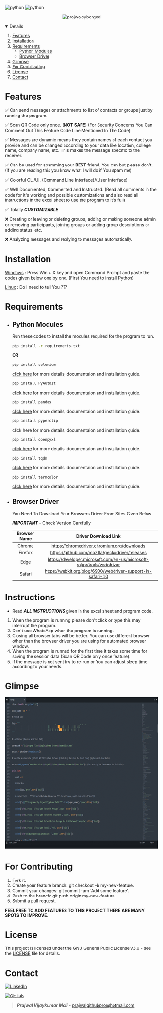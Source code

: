 <img src="https://img.shields.io/badge/coverage-73%25-yellowgreen" alt="python" /> <img src="https://img.shields.io/badge/maintained-yes-blue" alt="python" />

<p align="center"> <img src="https://images.news18.com/ibnlive/uploads/2019/03/whatsapp-logo.jpg" alt="prajwalcybergod" width="300" height="200" /> </p>

<!-- TABLE OF CONTENTS -->

<details open="open">
  <ol>
    <li>
      <a href="https://github.com/PrajwalCyberGod/AutoWhatsApp#features">Features</a>
    </li>
    <li>
      <a href="https://github.com/PrajwalCyberGod/AutoWhatsApp#installation">Installation</a>
    </li>
    <li>
      <a href="https://github.com/PrajwalCyberGod/AutoWhatsApp#requirements">Requirements</a>
      <ul>
        <li><a href="https://github.com/PrajwalCyberGod/AutoWhatsApp#python-modules">Python Modules</a></li>
      </ul>
      <ul>
        <li><a href="https://github.com/PrajwalCyberGod/AutoWhatsApp#browser-driver">Browser Driver</a></li>
      </ul>
    </li>
    <li>
      <a href="https://github.com/PrajwalCyberGod/AutoWhatsApp#glimpse">Glimpse</a>
    </li>
    <li>
      <a href="https://github.com/PrajwalCyberGod/AutoWhatsApp#for-contributing">For Contributing</a>
    </li>
    <li>
      <a href="https://github.com/PrajwalCyberGod/AutoWhatsApp#license">License</a>
    </li>
    <li>
      <a href="https://github.com/PrajwalCyberGod/AutoWhatsApp#contact">Contact</a>
    </li>
  </ol>
</details>
  
# Features

✅ Can send messages or attachments to list of contacts or groups just by running the program.

✅ Scan QR Code only once. (**NOT** **SAFE**) (For Security Concerns You Can Comment Out This Feature Code Line Mentioned In The Code) 

✅ Messages are dynamic means they contain names of each contact you provide and can be changed according to your data like location, college name, company name, etc. This makes the message specific to the receiver.
  
✅ Can be used for spamming your **BEST** friend. You can but please don't. (If you are reading this you know what I will do if You spam me)  
  
✅ Colorful CLI/UI. (Command Line Interface)/(User Interface)
  
✅ Well Documented, Commented and Instructed. (Read all comments in the code for it's working and possible customizations and also read all instructions in the excel sheet to use the program to it's full)
  
✅ Totally ***CUSTOMIZABLE***  
  
❌ Creating or leaving or deleting groups, adding or making someone admin or removing participants, joining groups or adding group descriptions or adding status, etc.
  
❌ Analyzing messages and replying to messages automatically.

# Installation

[Windows](https://github.com/topics/windows) : Press Win + X key and open Command Prompt and paste the codes given below one by one. (First You need to install Python)

[Linux](https://github.com/topics/linux) : Do I need to tell You ???

# Requirements
  
* ## Python Modules

  Run these codes to install the modules required for the program to run.
  
  ```sh 
  pip install -r requirements.txt 
  ``` 

  **OR**

  ```sh 
  pip install selenium
  ```
  [click here](https://pypi.org/project/selenium/) for more details, documentaion and installation guide.

  ```sh 
  pip install PyAutoIt
  ``` 
  [click here](https://pypi.org/project/pyautoit/) for more details, documentaion and installation guide.

  ```sh 
  pip install pandas
  ``` 
  [click here](https://pypi.org/project/pandas/) for more details, documentaion and installation guide.
  
  ```sh 
  pip install pyperclip
  ``` 
  [click here](https://pypi.org/project/pyperclip3/) for more details, documentaion and installation guide.
  
  ```sh 
  pip install openpyxl
  ``` 
  [click here](https://pypi.org/project/openpyxl/) for more details, documentaion and installation guide.
  
  ```sh 
  pip install tqdm
  ``` 
  [click here](https://pypi.org/project/tqdm/) for more details, documentaion and installation guide.
  
  ```sh 
  pip install termcolor
  ``` 
  [click here](https://pypi.org/project/termcolor/) for more details, documentaion and installation guide.

* ## Browser Driver
  
  You Need To Download Your Browsers Driver From Sites Given Below 
  
  ***IMPORTANT*** - Check Version Carefully
 
  | Browser Name | Driver Download Link | 
  | :-: | :-: |
  | Chrome | https://chromedriver.chromium.org/downloads |
  | Firefox | https://github.com/mozilla/geckodriver/releases |
  | Edge | https://developer.microsoft.com/en-us/microsoft-edge/tools/webdriver |
  | Safari | https://webkit.org/blog/6900/webdriver-support-in-safari-10 |

# Instructions

- Read ***ALL INSTRUCTIONS*** given in the excel sheet and program code.

1. When the program is running please don't click or type this may interrupt the program.
2. Don't use WhatsApp when the program is running. 
3. Closing all browser tabs will be better. You can use different browser other than the browser driver you are using for automated browser window. 
4. When the program is runned for the first time it takes some time for saving the session data (Scan QR Code only once feature). 
5. If the message is not sent try to re-run or You can adjust sleep time according to your needs. 

# Glimpse

<p align="center"> <img src="https://github.com/PrajwalCyberGod/AutoWhatsApp/blob/main/.github/AutoWhatsApp.gif" alt="prajwalcybergod" width="800" height="500" /> </p>

# For Contributing

1. Fork it.
2. Create your feature branch: git checkout -b my-new-feature.
3. Commit your changes: git commit -am 'Add some feature'.
4. Push to the branch: git push origin my-new-feature.
5. Submit a pull request.

**FEEL FREE TO ADD FEATURES TO THIS PROJECT THERE ARE MANY SPOTS TO IMPROVE.**

# License

This project is licensed under the GNU General Public License v3.0 - see the [LICENSE](https://github.com/PrajwalCyberGod/AutoWhatsApp/blob/main/LICENSE) file for details.
   
# Contact

[![LinkedIn][linkedin-shield]][linkedin-url]

[linkedin-url]: https://linkedin.com/in/prajwalmali

[linkedin-shield]: https://img.shields.io/badge/-LinkedIn-black.svg?style=for-the-badge&logo=linkedin&colorB=069
  
[![GitHub][myprofile-shield]][myprofile-url]
  
[myprofile-url]: https://github.com/PrajwalCyberGod/PrajwalCyberGod
 
[myprofile-shield]: https://img.shields.io/badge/-GitHub-black.svg?style=for-the-badge&logo=github&colorB=333
  
>***Prajwal Vijaykumar Mali*** - prajwalgithubpro@hotmail.com

